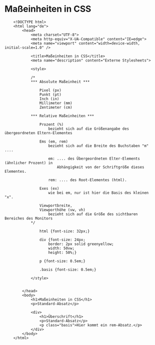 # Maßeinheiten in CSS


		<!DOCTYPE html> 
		<html lang="de">
			<head>
				<meta charset="UTF-8">
				<meta http-equiv="X-UA-Compatible" content="IE=edge">
				<meta name="viewport" content="width=device-width, initial-scale=1.0" />

				<title>Maßeinheiten in CSS</title>
				<meta name="description" content="Externe Stylesheets">

				<style>
					
				/* 
				*** Absolute Maßeinheit ***

					Pixel (px)
					Punkt (pt)
					Inch (in)
					Millimeter (mm)
					Zentimeter (cm)

				*** Relative Maßeinheiten ***

					Prozent (%)
						bezieht sich auf die Größenangabe des übergeordneten Eltern-Elementes

					Ems (em, rem)
						bezieht sich auf die Breite des Buchstaben "m" ....

						em: .... des Übergeordneten Elter-Elements (ähnlicher Prozent) in
							Abhängigkeit von der Schriftgröße dieses Elementes.

						rem: .... des Root-Elementes (html).
					
					Exes (ex)
						wie bei em, nur ist hier die Basis des kleinen "x".

					Viewportbreite,
					Viewporthöhe (vw, vh)
						bezieht sich auf die Größe des sichtbaren Bereiches des Monitors
				*/

					html {font-size: 32px;}

					div {font-size: 24px;
						border: 2px solid greenyellow;
						width: 50vw;
						height: 50%;}

					p {font-size: 0.5em;}
					
					.basis {font-size: 0.5em;}

				</style>


			</head>
			<body>
				<h1>Maßeinheiten in CSS</h1>
				<p>Standard-Absatz</p>

				<div>
					<h1>Überschrift</h1>
					<p>Standard-Absatz</p>
					<p class="basis">Hier kommt ein rem-Absatz.</p>
				</div>
			</body>
		</html>
